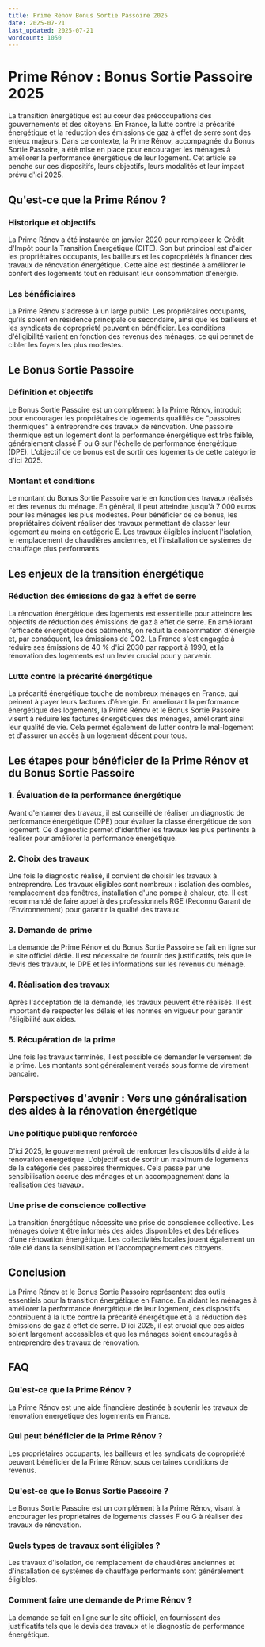 ```yaml
---
title: Prime Rénov Bonus Sortie Passoire 2025
date: 2025-07-21
last_updated: 2025-07-21
wordcount: 1050
---
```


# Prime Rénov : Bonus Sortie Passoire 2025

La transition énergétique est au cœur des préoccupations des gouvernements et des citoyens. En France, la lutte contre la précarité énergétique et la réduction des émissions de gaz à effet de serre sont des enjeux majeurs. Dans ce contexte, la Prime Rénov, accompagnée du Bonus Sortie Passoire, a été mise en place pour encourager les ménages à améliorer la performance énergétique de leur logement. Cet article se penche sur ces dispositifs, leurs objectifs, leurs modalités et leur impact prévu d'ici 2025.

## Qu'est-ce que la Prime Rénov ?

### Historique et objectifs

La Prime Rénov a été instaurée en janvier 2020 pour remplacer le Crédit d'Impôt pour la Transition Énergétique (CITE). Son but principal est d'aider les propriétaires occupants, les bailleurs et les copropriétés à financer des travaux de rénovation énergétique. Cette aide est destinée à améliorer le confort des logements tout en réduisant leur consommation d'énergie.

### Les bénéficiaires

La Prime Rénov s'adresse à un large public. Les propriétaires occupants, qu'ils soient en résidence principale ou secondaire, ainsi que les bailleurs et les syndicats de copropriété peuvent en bénéficier. Les conditions d'éligibilité varient en fonction des revenus des ménages, ce qui permet de cibler les foyers les plus modestes.

## Le Bonus Sortie Passoire

### Définition et objectifs

Le Bonus Sortie Passoire est un complément à la Prime Rénov, introduit pour encourager les propriétaires de logements qualifiés de "passoires thermiques" à entreprendre des travaux de rénovation. Une passoire thermique est un logement dont la performance énergétique est très faible, généralement classé F ou G sur l'échelle de performance énergétique (DPE). L'objectif de ce bonus est de sortir ces logements de cette catégorie d'ici 2025.

### Montant et conditions

Le montant du Bonus Sortie Passoire varie en fonction des travaux réalisés et des revenus du ménage. En général, il peut atteindre jusqu'à 7 000 euros pour les ménages les plus modestes. Pour bénéficier de ce bonus, les propriétaires doivent réaliser des travaux permettant de classer leur logement au moins en catégorie E. Les travaux éligibles incluent l'isolation, le remplacement de chaudières anciennes, et l'installation de systèmes de chauffage plus performants.

## Les enjeux de la transition énergétique

### Réduction des émissions de gaz à effet de serre

La rénovation énergétique des logements est essentielle pour atteindre les objectifs de réduction des émissions de gaz à effet de serre. En améliorant l'efficacité énergétique des bâtiments, on réduit la consommation d'énergie et, par conséquent, les émissions de CO2. La France s'est engagée à réduire ses émissions de 40 % d'ici 2030 par rapport à 1990, et la rénovation des logements est un levier crucial pour y parvenir.

### Lutte contre la précarité énergétique

La précarité énergétique touche de nombreux ménages en France, qui peinent à payer leurs factures d'énergie. En améliorant la performance énergétique des logements, la Prime Rénov et le Bonus Sortie Passoire visent à réduire les factures énergétiques des ménages, améliorant ainsi leur qualité de vie. Cela permet également de lutter contre le mal-logement et d'assurer un accès à un logement décent pour tous.

## Les étapes pour bénéficier de la Prime Rénov et du Bonus Sortie Passoire

### 1. Évaluation de la performance énergétique

Avant d'entamer des travaux, il est conseillé de réaliser un diagnostic de performance énergétique (DPE) pour évaluer la classe énergétique de son logement. Ce diagnostic permet d'identifier les travaux les plus pertinents à réaliser pour améliorer la performance énergétique.

### 2. Choix des travaux

Une fois le diagnostic réalisé, il convient de choisir les travaux à entreprendre. Les travaux éligibles sont nombreux : isolation des combles, remplacement des fenêtres, installation d'une pompe à chaleur, etc. Il est recommandé de faire appel à des professionnels RGE (Reconnu Garant de l’Environnement) pour garantir la qualité des travaux.

### 3. Demande de prime

La demande de Prime Rénov et du Bonus Sortie Passoire se fait en ligne sur le site officiel dédié. Il est nécessaire de fournir des justificatifs, tels que le devis des travaux, le DPE et les informations sur les revenus du ménage.

### 4. Réalisation des travaux

Après l'acceptation de la demande, les travaux peuvent être réalisés. Il est important de respecter les délais et les normes en vigueur pour garantir l'éligibilité aux aides.

### 5. Récupération de la prime

Une fois les travaux terminés, il est possible de demander le versement de la prime. Les montants sont généralement versés sous forme de virement bancaire.

## Perspectives d'avenir : Vers une généralisation des aides à la rénovation énergétique

### Une politique publique renforcée

D'ici 2025, le gouvernement prévoit de renforcer les dispositifs d'aide à la rénovation énergétique. L'objectif est de sortir un maximum de logements de la catégorie des passoires thermiques. Cela passe par une sensibilisation accrue des ménages et un accompagnement dans la réalisation des travaux.

### Une prise de conscience collective

La transition énergétique nécessite une prise de conscience collective. Les ménages doivent être informés des aides disponibles et des bénéfices d'une rénovation énergétique. Les collectivités locales jouent également un rôle clé dans la sensibilisation et l'accompagnement des citoyens.

## Conclusion

La Prime Rénov et le Bonus Sortie Passoire représentent des outils essentiels pour la transition énergétique en France. En aidant les ménages à améliorer la performance énergétique de leur logement, ces dispositifs contribuent à la lutte contre la précarité énergétique et à la réduction des émissions de gaz à effet de serre. D'ici 2025, il est crucial que ces aides soient largement accessibles et que les ménages soient encouragés à entreprendre des travaux de rénovation.

## FAQ

### Qu'est-ce que la Prime Rénov ?

La Prime Rénov est une aide financière destinée à soutenir les travaux de rénovation énergétique des logements en France.

### Qui peut bénéficier de la Prime Rénov ?

Les propriétaires occupants, les bailleurs et les syndicats de copropriété peuvent bénéficier de la Prime Rénov, sous certaines conditions de revenus.

### Qu'est-ce que le Bonus Sortie Passoire ?

Le Bonus Sortie Passoire est un complément à la Prime Rénov, visant à encourager les propriétaires de logements classés F ou G à réaliser des travaux de rénovation.

### Quels types de travaux sont éligibles ?

Les travaux d'isolation, de remplacement de chaudières anciennes et d'installation de systèmes de chauffage performants sont généralement éligibles.

### Comment faire une demande de Prime Rénov ?

La demande se fait en ligne sur le site officiel, en fournissant des justificatifs tels que le devis des travaux et le diagnostic de performance énergétique.